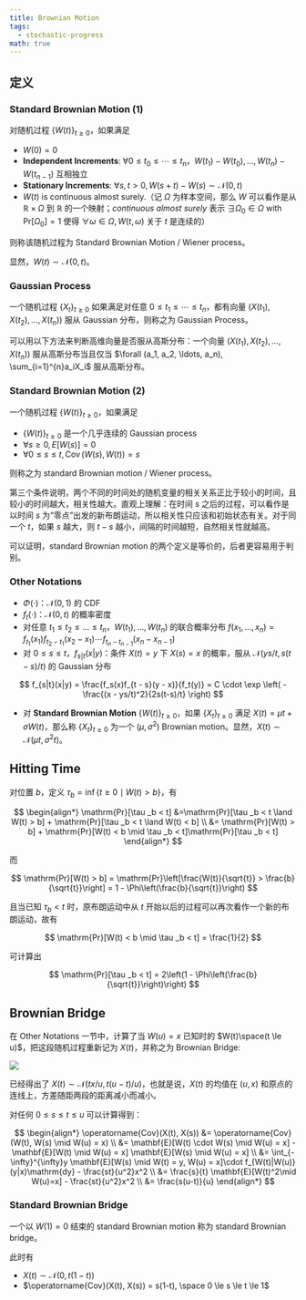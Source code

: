 ```yaml
---
title: Brownian Motion
tags:
  - stochastic-progress
math: true
---
```

## 定义

### Standard Brownian Motion (1)

对随机过程 $\{ W(t)\}_{t \ge 0}$，如果满足

- $W(0)=0$
- **Independent Increments**: $\forall 0 \le t_0 \le \cdots \le t_n$，$W(t_1) - W(t_0), \ldots, W(t_n) - W(t_{n-1})$ 互相独立
- **Stationary Increments**: $\forall s, t > 0, W(s+t) - W(s) \sim \mathcal{N}(0, t)$
- $W(t)$ is continuous almost surely.（记 $\Omega$ 为样本空间，那么 $W$ 可以看作是从 $\mathbb{R} \times \Omega$ 到 $\mathbb{R}$ 的一个映射；*continuous almost surely* 表示 $\exists \Omega_0 \in \Omega$ with $\mathrm{Pr}[\Omega_0] = 1$ 使得 $\forall \omega \in \Omega, W(t, \omega)$ 关于 $t$ 是连续的）

则称该随机过程为 Standard Brownian Motion / Wiener process。

显然，$W(t) \sim \mathcal{N}(0, t)$。

### Gaussian Process

一个随机过程 $\{ X_t\}_{t \ge 0}$ 如果满足对任意 $0 \le t_1 \le \cdots \le t_n$，都有向量 $(X(t_1), X(t_2), \ldots, X(t_n))$ 服从 Gaussian 分布，则称之为 Gaussian Process。

可以用以下方法来判断高维向量是否服从高斯分布：一个向量 $(X(t_1), X(t_2), \ldots, X(t_n))$ 服从高斯分布当且仅当 $\forall (a_1, a_2, \ldots, a_n), \sum_{i=1}^{n}a_iX_i$ 服从高斯分布。

### Standard Brownian Motion (2)

一个随机过程 $\{ W(t) \}_{t \ge 0}$，如果满足

- $\{ W(t) \}_{t \ge 0}$ 是一个几乎连续的 Gaussian process
- $\forall s \ge 0, E[W(s)] = 0$
- $\forall 0 \le s\le t, \operatorname{Cov}(W(s), W(t)) = s$

则称之为 standard Brownian motion / Wiener process。

第三个条件说明，两个不同的时间处的随机变量的相关关系正比于较小的时间，且较小的时间越大，相关性越大。直观上理解：在时间 $s$ 之后的过程，可以看作是以时间 $s$ 为“零点”出发的新布朗运动，所以相关性只应该和初始状态有关。对于同一个 $t$，如果 $s$ 越大，则 $t - s$ 越小，间隔的时间越短，自然相关性就越高。

可以证明，standard Brownian motion 的两个定义是等价的，后者更容易用于判别。

### Other Notations 

- $\Phi(\cdot)$：$\mathcal{N}(0,1)$ 的 CDF
- $f_t(\cdot)$：$\mathcal{N}(0, t)$ 的概率密度
- 对任意 $t_1 \le t_2 \le \ldots \le t_n$，$W(t_1), \ldots, W(t_n)$ 的联合概率分布 $f(x_1, \ldots, x_n) = f_{t_1}(x_1)f_{t_2 - t_1}(x_2 - x_1) \cdots f_{t_n - t_{n-1}}(x_n - x_{n-1})$
- 对 $0 \le s \le t$，$f_{s|t}(x|y)$：条件 $X(t) = y$ 下 $X(s) = x$ 的概率，服从 $\mathcal{N}(ys/t, s(t-s)/t)$ 的 Gaussian 分布

$$
f_{s|t}(x|y) = \frac{f_s(x)f_{t - s}(y - x)}{f_t(y)} = C \cdot \exp \left( -\frac{(x - ys/t)^2}{2s(t-s)/t} \right)
$$

- 对 **Standard Brownian Motion** $\{ W(t) \}_{t \ge 0}$，如果 $\{ X_t \}_{t \ge 0}$ 满足 $X(t) = \mu t+\sigma W(t)$，那么称 $\{ X_t\}_{t \ge 0}$ 为一个 $(\mu, \sigma^2)$ Brownian motion。显然，$X(t) \sim \mathcal{N}(\mu t, \sigma^2 t)$。

## Hitting Time

对位置 $b$，定义 $\tau _b = \inf \{ t \ge 0 \mid W(t) > b \}$，有

$$
\begin{align*}
    \mathrm{Pr}[\tau _b < t] &=\mathrm{Pr}[\tau _b < t \land W(t) > b] + \mathrm{Pr}[\tau _b < t \land W(t) < b] \\
    &= \mathrm{Pr}[W(t) > b] + \mathrm{Pr}[W(t) < b \mid \tau _b < t]\mathrm{Pr}[\tau _b < t]
\end{align*} 
$$

而

$$
\mathrm{Pr}[W(t) > b] = \mathrm{Pr}\left[\frac{W(t)}{\sqrt{t}} > \frac{b}{\sqrt{t}}\right] = 1 - \Phi\left(\frac{b}{\sqrt{t}}\right)
$$

且当已知 $\tau _b < t$ 时，原布朗运动中从 $t$ 开始以后的过程可以再次看作一个新的布朗运动，故有

$$
\mathrm{Pr}[W(t) < b \mid \tau _b < t] = \frac{1}{2}
$$

可计算出

$$
\mathrm{Pr}[\tau _b < t] = 2\left(1 - \Phi\left(\frac{b}{\sqrt{t}}\right)\right)
$$

## Brownian Bridge

在 Other Notations 一节中，计算了当 $W(u)=x$ 已知时的 $W(t)\space(t \le u)$，把这段随机过程重新记为 $X(t)$，并称之为 Brownian Bridge:

![](https://cdn.jsdelivr.net/gh/KinnariyaMamaTanha/Images@main/202408281416137.png)

已经得出了 $X(t) \sim \mathcal{N}(tx/u, t(u-t)/u)$，也就是说，$X(t)$ 的均值在 $(u,x)$ 和原点的连线上，方差随距两段的距离减小而减小。

对任何 $0 \le s \le t \le u$ 可以计算得到：

$$
\begin{align*}
    \operatorname{Cov}(X(t), X(s)) &= \operatorname{Cov}(W(t), W(s) \mid W(u) = x) \\
    &= \mathbf{E}[W(t) \cdot W(s) \mid W(u) = x] - \mathbf{E}[W(t) \mid W(u) = x] \mathbf{E}[W(s) \mid W(u) = x] \\
    &= \int_{-\infty}^{\infty}y \mathbf{E}[W(s) \mid W(t) = y, W(u) = x]\cdot f_{W(t)|W(u)}(y|x)\mathrm{dy} - \frac{st}{u^2}x^2 \\
    &= \frac{s}{t} \mathbf{E}[W(t)^2\mid W(u)=x] - \frac{st}{u^2}x^2 \\
    &= \frac{s(u-t)}{u}
\end{align*} 
$$

### Standard Brownian Bridge

一个以 $W(1)=0$ 结束的 standard Brownian motion 称为 standard Brownian bridge。

此时有

- $X(t) \sim \mathcal{N}(0, t(1-t))$
- $\operatorname{Cov}(X(t), X(s)) = s(1-t), \space 0 \le s \le t \le 1$